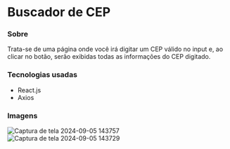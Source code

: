 # Buscador de CEP

### Sobre
Trata-se de uma página onde você irá digitar um CEP válido no input e, ao clicar no botão, serão exibidas todas as informações do CEP digitado.

### Tecnologias usadas
- React.js
- Axios

### Imagens
![Captura de tela 2024-09-05 143757](https://github.com/user-attachments/assets/524e1b17-7bfc-4400-a548-ff9e4c957916)
![Captura de tela 2024-09-05 143729](https://github.com/user-attachments/assets/a05dbd06-a26b-4802-8542-2764eebb17b2)
